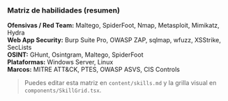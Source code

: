 ### Matriz de habilidades (resumen)

**Ofensivas / Red Team:** Maltego, SpiderFoot, Nmap, Metasploit, Mimikatz, Hydra  
**Web App Security:** Burp Suite Pro, OWASP ZAP, sqlmap, wfuzz, XSStrike, SecLists  
**OSINT:** GHunt, Osintgram, Maltego, SpiderFoot  
**Plataformas:** Windows Server, Linux  
**Marcos:** MITRE ATT&CK, PTES, OWASP ASVS, CIS Controls

> Puedes editar esta matriz en `content/skills.md` y la grilla visual en `components/SkillGrid.tsx`.
